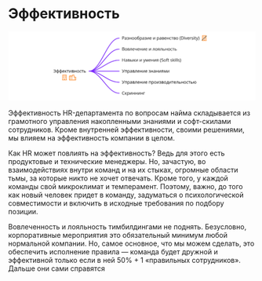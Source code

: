 # Эффективность 

<img src="https://github.com/Uliarimsha/IT-HR/raw/master/efficiency/efficiency.png"/>

Эффективность HR-департамента по вопросам найма складывается из грамотного управления накопленными знаниями и софт-скилами сотрудников. Кроме внутренней эффективности, своими решениями, мы влияем на эффективность компании в целом.

Как HR может повлиять на эффективность? Ведь для этого есть продуктовые и технические менеджеры. Но, зачастую, во взаимодействиях внутри команд и на их стыках, огромные области тьмы, за которые никто не хочет отвечать. Кроме того, у каждой команды свой микроклимат и темперамент. Поэтому, важно, до того как новый человек придет в команду, задуматься о психологической совместимости и включить в исходные требования по подбору позиции.

Вовлеченность и лояльность тимбилдингами не поднять. Безусловно, корпоративные мероприятия это обязательный минимум любой нормальной компании. Но, самое основное, что мы можем сделать, это обеспечить исполнение правила — команда будет дружной и эффективной только если в ней 50% + 1 «правильных сотрудников». Дальше они сами справятся
